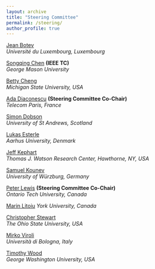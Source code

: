 ```yaml
---
layout: archive
title: "Steering Committee"
permalink: /steering/
author_profile: true
---
```


[Jean Botev](https://wwwfr.uni.lu/recherche/fstc/computer_science_and_communications_research_unit/membres/jean_botev)  
 *Université du Luxembourg, Luxembourg*
 
[Songqing Chen](https://cs.gmu.edu/~sqchen/) **(IEEE TC)**  
 *George Mason University*

[Betty Cheng](http://www.cse.msu.edu/~chengb/)  
 *Michigan State University, USA*
 
[Ada Diaconescu](http://adadiaconescu.there-you-are.com/) **(Steering Committee Co-Chair)**  
 *Telecom Paris, France*

[Simon Dobson](https://www.cs.st-andrews.ac.uk/directory/person?id=sd)  
 *University of St Andrews, Scotland*

[Lukas Esterle](http://www.lukasesterle.com/)  
 *Aarhus University, Denmark* 

[Jeff Kephart](https://researcher.watson.ibm.com/researcher/view.php?person=us-kephart)   
 *Thomas J. Watson Research Center, Hawthorne, NY, USA*
 
[Samuel Kounev](http://go.uni-wuerzburg.de/kounev)  
 *University of Würzburg, Germany*

[Peter Lewis](https://petelewis.com/)  **(Steering Committee Co-Chair)**   
 *Ontario Tech University, Canada*

[Marin Litoiu](https://marinlitoiu.info.yorku.ca)
 *York University, Canada*

[Christopher Stewart](https://web.cse.ohio-state.edu/~stewart.962/)  
 *The Ohio State University, USA* 

[Mirko Viroli](https://www.unibo.it/sitoweb/mirko.viroli)  
 *Università di Bologna, Italy*
 
[Timothy Wood](http://faculty.cs.gwu.edu/timwood/)  
 *George Washington University, USA* 

